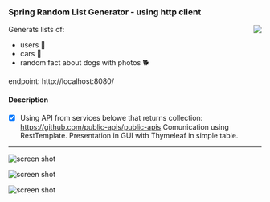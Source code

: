 ### Spring Random List Generator - using http client
<img align="right" src="https://badges.pufler.dev/visits/Rafal-Stefanski/Spring-Random-List-Generator">
Generats lists of:

- users :robot:
- cars :car:
- random fact about dogs with photos 🐕

endpoint: http://localhost:8080/

#### Description

* [X] Using API from services belowe that returns collection:
       https://github.com/public-apis/public-apis
Comunication using RestTemplate.
Presentation in GUI with Thymeleaf in simple table.

***

![screen shot](https://github.com/Rafal-Stefanski/Spring-Random-List-Generator/blob/master/src/main/resources/static/screen_shot_03.png)

![screen shot](https://github.com/Rafal-Stefanski/Spring-Random-List-Generator/blob/master/src/main/resources/static/screen_shot_02.png)

![screen shot](https://github.com/Rafal-Stefanski/Spring-Random-List-Generator/blob/master/src/main/resources/static/screen_shot_01.png)

